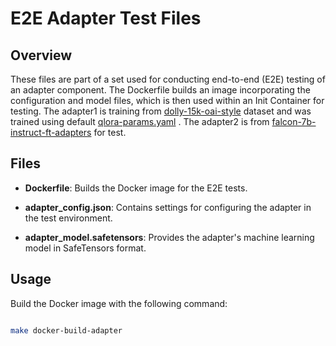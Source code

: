 # E2E Adapter Test Files

## Overview

These files are part of a set used for conducting end-to-end (E2E) testing of an adapter component. The Dockerfile builds an image incorporating the configuration and model files, which is then used within an Init Container for testing. The adapter1 is training from [dolly-15k-oai-style](https://huggingface.co/datasets/philschmid/dolly-15k-oai-style) dataset
and was trained using default [qlora-params.yaml](../../charts/kaito/workspace/templates/qlora-params.yaml) . The adapter2 is from [falcon-7b-instruct-ft-adapters](https://huggingface.co/gmazur591/falcon-7b-instruct-ft-adapters) for test.

## Files

- **Dockerfile**: Builds the Docker image for the E2E tests.

- **adapter_config.json**: Contains settings for configuring the adapter in the test environment.

- **adapter_model.safetensors**: Provides the adapter's machine learning model in SafeTensors format.

## Usage

Build the Docker image with the following command:

```bash

make docker-build-adapter
 